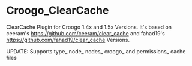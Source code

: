 Croogo_ClearCache
=================

ClearCache Plugin for Croogo 1.4x and 1.5x Versions.
It's based on ceeram's https://github.com/ceeram/clear_cache and
fahad19's https://github.com/fahad19/clear_cache Versions.

UPDATE: Supports type_ node_ nodes_ croogo_ and permissions_ cache files
